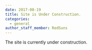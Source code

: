 ```yaml
---
date: 2017-08-19
title: Site is Under Construction.
categories:
  - general
author_staff_member: RedSuns
---
```

The site is currently under construction.

